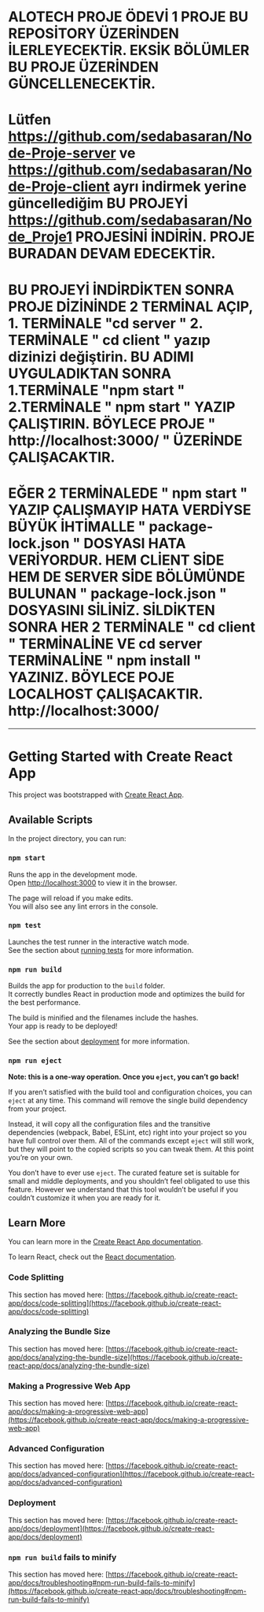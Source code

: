 # ALOTECH PROJE ÖDEVİ 1 PROJE BU REPOSİTORY ÜZERİNDEN İLERLEYECEKTİR. EKSİK BÖLÜMLER BU PROJE ÜZERİNDEN GÜNCELLENECEKTİR.

# Lütfen https://github.com/sedabasaran/Node-Proje-server ve https://github.com/sedabasaran/Node-Proje-client ayrı indirmek yerine güncellediğim BU PROJEYİ   https://github.com/sedabasaran/Node_Proje1 PROJESİNİ İNDİRİN. PROJE BURADAN DEVAM EDECEKTİR.


# BU PROJEYİ İNDİRDİKTEN SONRA PROJE DİZİNİNDE 2 TERMİNAL AÇIP, 1. TERMİNALE "cd server " 2. TERMİNALE " cd client " yazıp dizinizi değiştirin. BU ADIMI UYGULADIKTAN SONRA 1.TERMİNALE "npm start " 2.TERMİNALE " npm start " YAZIP ÇALIŞTIRIN. BÖYLECE PROJE " http://localhost:3000/ " ÜZERİNDE ÇALIŞACAKTIR.  


# EĞER 2 TERMİNALEDE " npm start " YAZIP ÇALIŞMAYIP HATA VERDİYSE BÜYÜK İHTİMALLE " package-lock.json " DOSYASI HATA VERİYORDUR. HEM CLİENT SİDE HEM DE SERVER SİDE BÖLÜMÜNDE BULUNAN  " package-lock.json " DOSYASINI SİLİNİZ. SİLDİKTEN SONRA HER 2 TERMİNALE " cd client " TERMİNALİNE VE cd server TERMİNALİNE " npm install " YAZINIZ. BÖYLECE POJE LOCALHOST ÇALIŞACAKTIR.  http://localhost:3000/ 

--------------------------------------------------------------------------------------------------------------------------------------------------------------------




# Getting Started with Create React App

This project was bootstrapped with [Create React App](https://github.com/facebook/create-react-app).

## Available Scripts

In the project directory, you can run:

### `npm start`

Runs the app in the development mode.\
Open [http://localhost:3000](http://localhost:3000) to view it in the browser.

The page will reload if you make edits.\
You will also see any lint errors in the console.

### `npm test`

Launches the test runner in the interactive watch mode.\
See the section about [running tests](https://facebook.github.io/create-react-app/docs/running-tests) for more information.

### `npm run build`

Builds the app for production to the `build` folder.\
It correctly bundles React in production mode and optimizes the build for the best performance.

The build is minified and the filenames include the hashes.\
Your app is ready to be deployed!

See the section about [deployment](https://facebook.github.io/create-react-app/docs/deployment) for more information.

### `npm run eject`

**Note: this is a one-way operation. Once you `eject`, you can’t go back!**

If you aren’t satisfied with the build tool and configuration choices, you can `eject` at any time. This command will remove the single build dependency from your project.

Instead, it will copy all the configuration files and the transitive dependencies (webpack, Babel, ESLint, etc) right into your project so you have full control over them. All of the commands except `eject` will still work, but they will point to the copied scripts so you can tweak them. At this point you’re on your own.

You don’t have to ever use `eject`. The curated feature set is suitable for small and middle deployments, and you shouldn’t feel obligated to use this feature. However we understand that this tool wouldn’t be useful if you couldn’t customize it when you are ready for it.

## Learn More

You can learn more in the [Create React App documentation](https://facebook.github.io/create-react-app/docs/getting-started).

To learn React, check out the [React documentation](https://reactjs.org/).

### Code Splitting

This section has moved here: [https://facebook.github.io/create-react-app/docs/code-splitting](https://facebook.github.io/create-react-app/docs/code-splitting)

### Analyzing the Bundle Size

This section has moved here: [https://facebook.github.io/create-react-app/docs/analyzing-the-bundle-size](https://facebook.github.io/create-react-app/docs/analyzing-the-bundle-size)

### Making a Progressive Web App

This section has moved here: [https://facebook.github.io/create-react-app/docs/making-a-progressive-web-app](https://facebook.github.io/create-react-app/docs/making-a-progressive-web-app)

### Advanced Configuration

This section has moved here: [https://facebook.github.io/create-react-app/docs/advanced-configuration](https://facebook.github.io/create-react-app/docs/advanced-configuration)

### Deployment

This section has moved here: [https://facebook.github.io/create-react-app/docs/deployment](https://facebook.github.io/create-react-app/docs/deployment)

### `npm run build` fails to minify

This section has moved here: [https://facebook.github.io/create-react-app/docs/troubleshooting#npm-run-build-fails-to-minify](https://facebook.github.io/create-react-app/docs/troubleshooting#npm-run-build-fails-to-minify)





 
